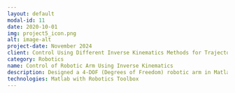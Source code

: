 ```yaml
---
layout: default
modal-id: 11
date: 2020-10-01
img: project5_icon.png
alt: image-alt
project-date: November 2024
client: Control Using Different Inverse Kinematics Methods for Trajectories
category: Robotics
name: Control of Robotic Arm Using Inverse Kinematics
description: Designed a 4-DOF (Degrees of Freedom) robotic arm in Matlab. Implemented the inverse kinematics algorithm to estimate the path of 3 different trajectories. Analyzed the effect of the trajectories and their complexity based on the performace of the path taken and the normalized mean square error (NMSE).
technologies: Matlab with Robotics Toolbox
---
```

